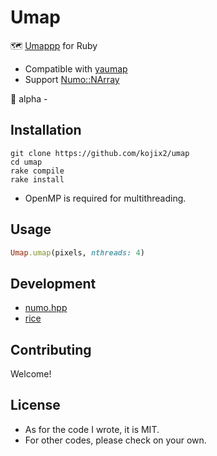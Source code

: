 # Umap

🗺️ [Umappp](https://github.com/LTLA/umappp) for Ruby

* Compatible with [yaumap](https://github.com/LTLA/yaumap/blob/master/R/umap_from_matrix.R)
* Support [Numo::NArray](https://github.com/ruby-numo/numo-narray)

🚧 alpha - 

## Installation

```
git clone https://github.com/kojix2/umap
cd umap
rake compile
rake install
```

* OpenMP is required for multithreading.

## Usage

```ruby
Umap.umap(pixels, nthreads: 4)
```

## Development

* [numo.hpp](https://github.com/ankane/numo.hpp)
* [rice](https://github.com/jasonroelofs/rice)

## Contributing

Welcome!

## License

* As for the code I wrote, it is MIT.
* For other codes, please check on your own.
